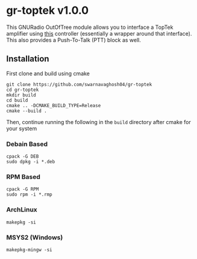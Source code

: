 # gr-toptek v1.0.0

This GNURadio OutOfTree module allows you to interface a TopTek amplifier using [this](https://github.com/eosti/toptek-control) controller (essentially a wrapper around that interface). This also provides a Push-To-Talk (PTT) block as well.

## Installation

First clone and build using cmake
```
git clone https://github.com/swarnavaghosh04/gr-toptek
cd gr-toptek
mkdir build
cd build
cmake .. -DCMAKE_BUILD_TYPE=Release
cmake --build .
```

Then, continue running the following in the `build` directory after cmake for your system

### Debain Based
```
cpack -G DEB
sudo dpkg -i *.deb
```
### RPM Based
```
cpack -G RPM
sudo rpm -i *.rmp
```
### ArchLinux
```
makepkg -si
```
### MSYS2 (Windows)
```
makepkg-mingw -si
```